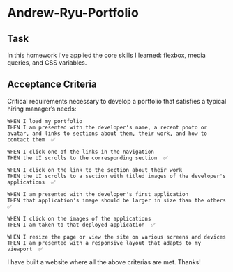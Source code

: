 # Andrew-Ryu-Portfolio

## Task

In this homework I've applied the core skills I learned: flexbox, media queries, and CSS variables. 

## Acceptance Criteria

Critical requirements necessary to develop a portfolio that satisfies a typical hiring manager’s needs:

```
WHEN I load my portfolio
THEN I am presented with the developer's name, a recent photo or avatar, and links to sections about them, their work, and how to contact them  ✅

WHEN I click one of the links in the navigation
THEN the UI scrolls to the corresponding section  ✅

WHEN I click on the link to the section about their work
THEN the UI scrolls to a section with titled images of the developer's applications  ✅

WHEN I am presented with the developer's first application
THEN that application's image should be larger in size than the others  ✅

WHEN I click on the images of the applications
THEN I am taken to that deployed application  ✅

WHEN I resize the page or view the site on various screens and devices
THEN I am presented with a responsive layout that adapts to my viewport  ✅
```

I have built a website where all the above criterias are met. Thanks!